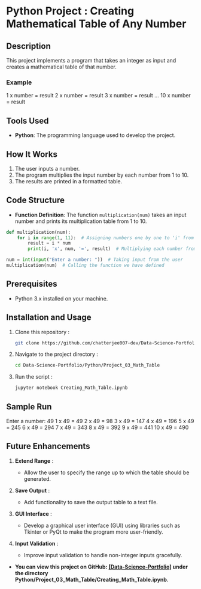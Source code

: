 # Python Project : Creating Mathematical Table of Any Number

## Description
This project implements a program that takes an integer as input and creates a mathematical table of that number.

### Example
1 x number = result 2 x number = result 3 x number = result ... 10 x number = result

## Tools Used
- **Python**: The programming language used to develop the project.

## How It Works
1. The user inputs a number.
2. The program multiplies the input number by each number from 1 to 10.
3. The results are printed in a formatted table.

## Code Structure
- **Function Definition**: The function `multiplication(num)` takes an input number and prints its multiplication table from 1 to 10.

```python
def multiplication(num):
    for i in range(1, 11):  # Assigning numbers one by one to 'i' from 1 to 10 using a for loop
        result = i * num
        print(i, 'x', num, '=', result)  # Multiplying each number from 1 to 10 with the input number and printing the result

num = int(input("Enter a number: "))  # Taking input from the user
multiplication(num)  # Calling the function we have defined
```

## Prerequisites  
- Python 3.x installed on your machine.  

## Installation and Usage  
1. Clone this repository :  
   ```bash  
   git clone https://github.com/chatterjee007-dev/Data-Science-Portfolio.git

2. Navigate to the project directory :
   ```bash
   cd Data-Science-Portfolio/Python/Project_03_Math_Table

3. Run the script :
   ```bash
   jupyter notebook Creating_Math_Table.ipynb

## Sample Run
Enter a number: 49
1 x 49 = 49
2 x 49 = 98
3 x 49 = 147
4 x 49 = 196
5 x 49 = 245
6 x 49 = 294
7 x 49 = 343
8 x 49 = 392
9 x 49 = 441
10 x 49 = 490

## Future Enhancements

1. **Extend Range** :
   - Allow the user to specify the range up to which the table should be generated.

3. **Save Output** :
   - Add functionality to save the output table to a text file.

5. **GUI Interface** :
   - Develop a graphical user interface (GUI) using libraries such as Tkinter or PyQt to make the program more user-friendly.

7. **Input Validation** :
   - Improve input validation to handle non-integer inputs gracefully.

- **You can view this project on GitHub: [[Data-Science-Portfolio]](https://github.com/chatterjee007-dev/Data-Science-Portfolio/tree/main) under the directory Python/Project_03_Math_Table/Creating_Math_Table.ipynb**.
